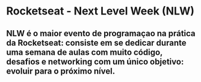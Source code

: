 # Rocketseat - Next Level Week (NLW)

## NLW é o maior evento de programaçao na prática da Rocketseat: consiste em se dedicar durante uma semana de aulas com muito código, desafios e networking com um único objetivo: evoluir para o próximo nível.
